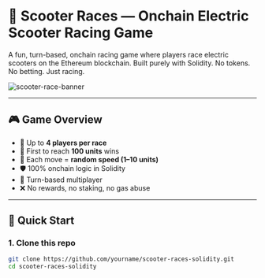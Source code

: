 # 🛴 Scooter Races — Onchain Electric Scooter Racing Game

A fun, turn-based, onchain racing game where players race electric scooters on the Ethereum blockchain. Built purely with Solidity. No tokens. No betting. Just racing.

![scooter-race-banner](https://user-images.githubusercontent.com/0000000/0000000/scooter-banner.png)

---

## 🎮 Game Overview

- 👥 Up to **4 players per race**
- 📏 First to reach **100 units** wins
- 🎲 Each move = **random speed (1–10 units)**
- 🛡️ 100% onchain logic in Solidity
- 🔄 Turn-based multiplayer 
- ❌ No rewards, no staking, no gas abuse  

---
 
## 🚀 Quick Start

### 1. Clone this repo

```bash
git clone https://github.com/yourname/scooter-races-solidity.git
cd scooter-races-solidity
